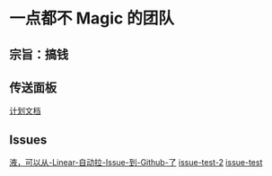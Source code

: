 # 一点都不 Magic 的团队

## 宗旨：搞钱
## 传送面板
[计划文档](https://github.com/MagicConchShellOrg/road-map)
## Issues
<!--LinearIssues-->
[液，可以从-Linear-自动拉-Issue-到-Github-了](https://linear.app/shell/issue/MAG-16/液，可以从-linear-自动拉-issue-到-github-了)
[issue-test-2](https://linear.app/shell/issue/MAG-15/issue-test-2)
[issue-test](https://linear.app/shell/issue/MAG-14/issue-test)
<!--LinearIssues-->
